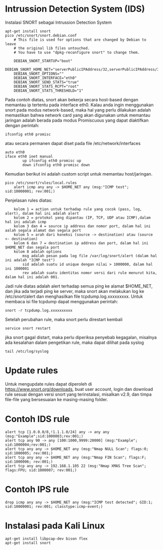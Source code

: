 # Intrussion Detection System (IDS)
Instalasi SNORT sebagai Intrussion Detection System
```
apt-get install snort
pico /etc/snort/snort.debian.conf
    # This file is used for options that are changed by Debian to leave
    # the original lib files untouched.
    # You have to use "dpkg-reconfigure snort" to change them.

    DEBIAN_SNORT_STARTUP="boot"
    DEBIAN_SNORT_HOME_NET="serverPublicIPAddress/32,serverPublicIPAddress/32"
    DEBIAN_SNORT_OPTIONS=""
    DEBIAN_SNORT_INTERFACE="eth0"
    DEBIAN_SNORT_SEND_STATS="true"
    DEBIAN_SNORT_STATS_RCPT="root"
    DEBIAN_SNORT_STATS_THRESHOLD="1"
```
Pada contoh diatas, snort akan bekerja secara host-based dengan memantau ip tertentu pada interface eth0. Kalau anda ingin menggunakan snort pada modus network-based, maka hal yang perlu dilakukan adalah memastikan bahwa network card yang akan digunakan untuk memantau jaringan adalah berada pada modus Promiscuous yang dapat diaktifkan dengan perintah:
```
ifconfig eth0 promisc
```
atau secara permanen dapat diset pada file /etc/network/interfaces
```
auto eth0
iface eth0 inet manual
        up ifconfig eth0 promisc up
        down ifconfig eth0 promisc down
```
Kemudian berikut ini adalah custom script untuk memantau host/jaringan.
```
pico /etc/snort/rules/local.rules
    alert icmp any any -> $HOME_NET any (msg:"ICMP test"; sid:10000001; rev:001;)
```
Penjelasan rules diatas:
```
    kolom 1 = action untuk terhadap rule yang cocok (pass, log, alert), dalam hal ini adalah alert
    kolom 2 = protokol yang dipantau (IP, TCP, UDP atau ICMP),dalam hal ini adalah icmp
    kolom 3 dan 4 = source ip address dan nomor port, dalam hal ini aalah segala alamat dan segala port
    kolom 5 = arah dari koneksi (source -> destination) atau (source <- destination)
    kolom 6 dan 7 = destination ip address dan port, dalam hal ini $HOME_NET dan segala port
    kolom 8 adalah options
        msg adalah pesan pada log file /var/log/snort/alert (dalam hal ini adalah "ICMP test")
        sid adalah suatu id unique dengan nilai > 1000000, dalam hal ini 1000001
        rev adalah suatu identitas nomor versi dari rule menurut kita, dalam hal ini adalah 001.
```
Jadi rule diatas adalah alert terhadap semua ping ke alamat $HOME_NET, dan jika ada terjadi ping ke server, maka snort akan melakukan log ke /etc/snort/alert dan menghasilkan file tcpdump.log.xxxxxxxxx. Untuk membaca isi file tcpdump dapat menggunakan perintah:
```
snort -r tcpdump.log.xxxxxxxxxx
```
Setelah perubahan rule, maka snort perlu direstart kembali
```
service snort restart
```
jika snort gagal distart, maka perlu diperiksa penyebab kegagalan, misalnya ada kesalahan dalam pengetikan rule, maka dapat dilihat pada syslog
```
tail /etc/log/syslog
```
# Update rules
Untuk mengupdate rules dapat diperoleh di https://www.snort.org/downloads, buat user account, login dan download rule sesuai dengan versi snort yang terinstalasi, misalkan v2.9, dan timpa file-file yang bersesuaian ke masing-masing folder.

# Contoh IDS rule
```
alert tcp [1.0.0.0/8,!1.1.1.0/24] any -> any any (msg:"Example";sid:1000003;rev:001;)
alert tcp any 90 -> any [100:1000,9999:20000] (msg:"Example"; sid:1000004;rev:001;)
alert tcp any any -> $HOME_NET any (msg:"Nmap NULL Scan"; flags:0; sid:1000005; rev:001;)
alert tcp any any -> $HOME_NET any (msg:"Nmap FIN Scan"; flags:F; sid:1000006; rev:001;)
alert tcp any any -> 192.168.1.105 22 (msg:"Nmap XMAS Tree Scan"; flags:FPU; sid:1000007; rev:001;)

```
# Contoh IPS rule
```
drop icmp any any -> $HOME_NET any (msg:"ICMP test detected"; GID:1; sid:10000001; rev:001; classtype:icmp-event;)
```

# Instalasi pada Kali Linux
```
apt-get install libpcap-dev bison flex
apt-get install snort
```

